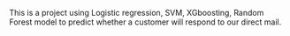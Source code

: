 This is a project using Logistic regression, SVM, XGboosting, Random Forest model to predict whether a customer will respond to our direct mail.
